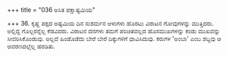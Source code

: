 +++
title = "036 ಅಸಿತ ಪಕ್ಷಾಷ್ಟಮಿಯ"

+++
36. ಕೃಷ್ಣ ಪಕ್ಷದ ಅಷ್ಟಮಿಯ ದಿನ ಸುಶರ್ಮನ ಆಳುಗಳು ಹೊರಟು ವಿರಾಟನ ಗೋವುಗಳನ್ನು ಮುತ್ತಿದರು. ಅಲ್ಲಿದ್ದ ಗೊಲ್ಲರನ್ನೆಲ್ಲ ಕೆಡವಿದರು. ವಿರಾಟನ ದನಗಳು ತಮಗೆ ಪರಿಚಿತವಲ್ಲದ ಹೊಸಮುಖಗಳನ್ನು ಕಂಡು ಮುಖವನ್ನು ಸೀವರಿಸಿಕೊಂಡುವು. ಅಲ್ಲದೆ ಹಿಂಡೊಡೆದು ಬೇರೆ ಬೇರೆ ದಿಕ್ಕುಗಳಿಗೆ ಧಾವಿಸಿದುವು. ಕರುಗಳ 'ಅಂಬಾ' ಎಂಬ ಶಬ್ದವು ಆ ಆವರಣದಲ್ಲೆಲ್ಲ ಹರಡಿತು.